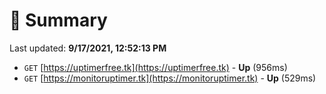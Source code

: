 # 📖 Summary
Last updated: **9/17/2021, 12:52:13 PM**

- `GET` [https://uptimerfree.tk](https://uptimerfree.tk) - **Up** (956ms)
- `GET` [https://monitoruptimer.tk](https://monitoruptimer.tk) - **Up** (529ms)
